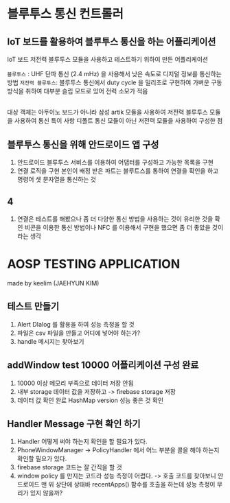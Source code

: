 # 블루투스 통신 컨트롤러

## IoT 보드를 활용하여 블루투스 통신을 하는 어플리케이션
IoT 보드 저전력 블루투스 모듈을 사용하고 테스트하기 위하여 만든 어플리케이션

`블루투스` : UHF 단파 통신 (2.4 mHz) 을 사용해서 낮은 속도로 디지털 정보를 통신하는 방법
`저전력 블루투스`: 블루투스 통신에서 duty cycle 을 밀리초로 구현하여 가벼운 구동 방식을 취하여 대부분 슬립 모드로 있어 전력 소모가 적음

##
대상 객체는 아두이노 보드가 아니라 삼성 artik 모듈을 사용하여 저전력 블루투스 모듈을 사용하여 통신
특이 사항 디폴트 통신 모듈이 아닌 저전력 모듈을 사용하여 구성한 점

## 블루투스 통신을 위해 안드로이드 앱 구성
1. 안드로이드 블루투스 서비스를 이용하여 어댑터를 구성하고 가능한 목록을 구현
2. 연결 로직을 구현 본인이 배정 받은 파트는 블루트스를 통하여 연결을 확인을 하고 명령어 셋 문자열을 통신하는 것

## 4

1. 연결은 테스트를 해봤으나 좀 더 다양한 통신 방법을 사용하는 것이 유리한 것을 확인 비콘을 이용한 통신 방법이나
NFC 를 이용해서 구현을 했으면 좀 더 좋았을 것이라는 생각


# AOSP TESTING APPLICATION

made by keelim (JAEHYUN KIM)

## 테스트 만들기
1. Alert DIalog 를 활용을 하여 성능 측정을 할 것
2. 파일은 csv 파일을 만들고 어디에 넣어야 하는가?
3. handle 메시지는 찾아보기


## addWindow test 10000 어플리케이션 구성 완료
1. 10000 이상 메모리 부족으로 데이터 저장 안됨
2. 내부 storage 데이터 값을 저장하고 -> firebase storage 저장
3. 데이터 값 확인 완료 HashMap version 성능 좋은 것 확인

## Handler Message 구현 확인 하기
1. Handler 어떻게 써야 하는지 확인을 할 필요가 있다.
2. PhoneWindowManager -> PolicyHandler 에서 어느 부분을 콜을 해야 하는지 확인할 필요가 있다.
3. firebase storage 코드는 잘 간직을 할 것
4. window policy 를 만지는 코드라 성능 측정이 어렵다. -> 호출 코드를 찾아보니 안드로이드 맨 위 상단에 상태바
recentApps() 함수를 호출을 하는데 성능 측정이 무리가 있지 않을까?

